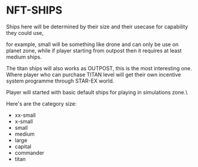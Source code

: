 # NFT-SHIPS

Ships here will be determined by their size and their usecase for capability they could use,&#x20;

for example, small will be something like drone and can only be use on planet zone, while if player starting from outpost then it requires at least medium ships.&#x20;

The titan ships will also works as OUTPOST, this is the most interesting one. Where player who can purchase TITAN level will get their own incentive system programme through STAR-EX world.

Player will started with basic default ships for playing in simulations zone.\


Here's are the category size:

* xx-small
* x-small
* small
* medium
* large
* capital
* commander
* titan&#x20;
